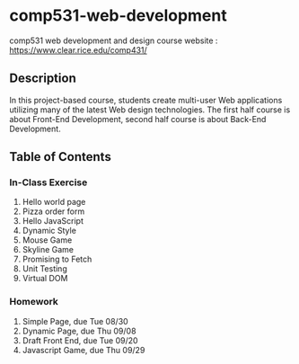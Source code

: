 # comp531-web-development
comp531 web development and design
course website : https://www.clear.rice.edu/comp431/

## Description
In this project-based course, students create multi-user Web applications utilizing many of the latest Web design technologies.
The first half course is about Front-End Development, second half course is about Back-End Development.


## Table of Contents
### In-Class Exercise
1. Hello world page
2. Pizza order form
3. Hello JavaScript
4. Dynamic Style
5. Mouse Game
6. Skyline Game
7. Promising to Fetch
8. Unit Testing
9. Virtual DOM


### Homework
1. Simple Page, due Tue 08/30
2. Dynamic Page, due Thu 09/08
3. Draft Front End, due Tue 09/20
4. Javascript Game, due Thu 09/29